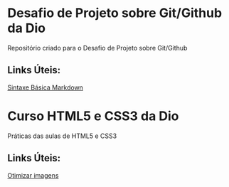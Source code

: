 # Desafio de Projeto sobre Git/Github da Dio
 Repositório criado para o Desafio de Projeto sobre Git/Github

## Links Úteis:
[Sintaxe Básica Markdown](https://www.markdownguide.org/basic-syntax/)

# Curso HTML5 e CSS3 da Dio
Práticas das aulas de HTML5 e CSS3

## Links Úteis:
[Otimizar imagens](https://tinypng.com/)
